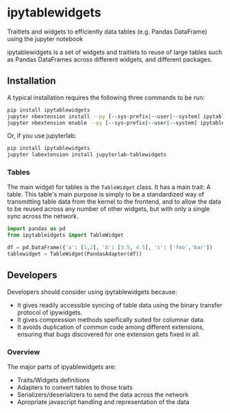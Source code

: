 # ipytablewidgets
Traitlets and widgets to efficiently data tables (e.g. Pandas DataFrame) using the jupyter notebook


ipytablewidgets is a set of widgets and traitlets to reuse of large tables such as Pandas DataFrames
across different widgets, and different packages.


## Installation

A typical installation requires the following three commands to be run:

```bash
pip install ipytablewidgets
jupyter nbextension install --py [--sys-prefix|--user|--system] ipytablewidgets
jupyter nbextension enable --py [--sys-prefix|--user|--system] ipytablewidgets
```

Or, if you use jupyterlab:

```bash
pip install ipytablewidgets
jupyter labextension install jupyterlab-tablewidgets
```

### Tables

The main widget for tables is the `TableWidget` class. It has a main trait: A
table. This table's main purpose is simply to be a standardized way of transmitting table
data from the kernel to the frontend, and to allow the data to be reused across
any number of other widgets, but with only a single sync across the network.

```python
import pandas as pd
from ipytableidgets import TableWidget

df = pd.DataFrame({'a': [1,2], 'b': [3.5, 4.5], 'c': ['foo','bar'])
tablewidget = TableWidget(PandasAdapter(df))

```



## Developers

Developers should consider using ipytablewidgets because:

- It gives readily accessible syncing of table data using the binary transfer
  protocol of ipywidgets.
- It gives compression methods speifically suited for columnar data.
- It avoids duplication of common code among different extensions, ensuring
  that bugs discovered for one extension gets fixed in all.


### Overview

The major parts of ipyablewidgets are:

- Traits/Widgets definitions
- Adapters to convert tables to those traits
- Serializers/deserializers to send the data across the network
- Apropriate javascript handling and representation of the data
